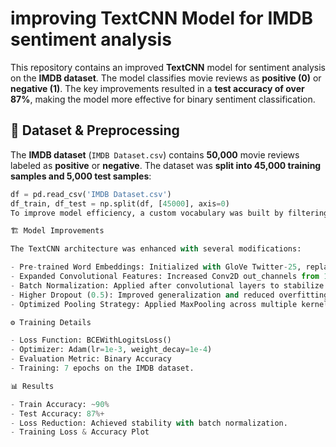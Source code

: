 # improving TextCNN Model for IMDB sentiment analysis

This repository contains an improved **TextCNN** model for sentiment analysis on the **IMDB dataset**. The model classifies movie reviews as **positive (0)** or **negative (1)**. The key improvements resulted in a **test accuracy of over 87%**, making the model more effective for binary sentiment classification.

## 📂 Dataset & Preprocessing

The **IMDB dataset** (`IMDB Dataset.csv`) contains **50,000** movie reviews labeled as **positive** or **negative**. The dataset was **split into 45,000 training samples and 5,000 test samples**:

```python
df = pd.read_csv('IMDB Dataset.csv')
df_train, df_test = np.split(df, [45000], axis=0)
To improve model efficiency, a custom vocabulary was built by filtering low-frequency words (min_freq=5), and pre-trained GloVe embeddings (glove-twitter-25) were used for initialization.

🏗 Model Improvements

The TextCNN architecture was enhanced with several modifications:

- Pre-trained Word Embeddings: Initialized with GloVe Twitter-25, replacing randomly initialized embeddings.
- Expanded Convolutional Features: Increased Conv2D out_channels from 16 to 64 to capture richer patterns.
- Batch Normalization: Applied after convolutional layers to stabilize learning.
- Higher Dropout (0.5): Improved generalization and reduced overfitting.
- Optimized Pooling Strategy: Applied MaxPooling across multiple kernel sizes [2,3,4,5] for better representation.

⚙️ Training Details

- Loss Function: BCEWithLogitsLoss()
- Optimizer: Adam(lr=1e-3, weight_decay=1e-4)
- Evaluation Metric: Binary Accuracy
- Training: 7 epochs on the IMDB dataset.

📊 Results

- Train Accuracy: ~90%
- Test Accuracy: 87%+
- Loss Reduction: Achieved stability with batch normalization.
- Training Loss & Accuracy Plot

